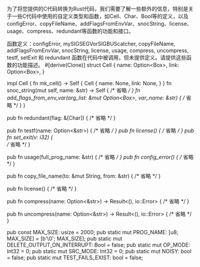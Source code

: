 为了将您提供的C代码转换为Rust代码，我们需要了解一些额外的信息，特别是关于一些C代码中使用的自定义类型和函数，如Cell、Char、Bool等的定义，以及configError、copyFileName、addFlagsFromEnvVar、snocString、license、usage、compress、redundant等函数的功能和接口。

函数定义：configError, mySIGSEGVorSIGBUScatcher, copyFileName, addFlagsFromEnvVar, snocString, license, usage, compress, uncompress, testf, setExit 和 redundant 函数在代码中被调用，但未提供定义。请提供这些函数的功能描述。
#[derive(Clone)]
struct Cell {
    name: Option<Box<String>>,
    link: Option<Box<Cell>>,
}

impl Cell {
    fn mk_cell() -> Self {
        Cell {
            name: None,
            link: None,
        }
    }
    fn snoc_string(mut self, name: &str) -> Self { 
        /* 省略 */
    }
    fn add_flags_from_env_var(arg_list: &mut Option<Box<Cell>>, var_name: &str) {
        /* 省略 */
    }
}

pub fn redundant(flag: &[Char]) {
    /* 省略 */
}

pub fn testf(name: Option<&str>) {
    /* 省略 */
}
pub fn license() {
    /* 省略 */
}
pub fn set_exit(v: i32) {  
    /* 省略 */
}

pub fn usage(full_prog_name: &str) {
    /* 省略 */
}
pub fn config_error() {
    /* 省略 */
}

pub fn copy_file_name(to: &mut String, from: &str) {
    /* 省略 */
}

pub fn license() {
    /* 省略 */
}

pub fn compress(name: Option<&str>) -> Result<(), io::Error> {
    /* 省略 */
}

pub fn uncompress(name: Option<&str>) -> Result<(), io::Error> {
    /* 省略 */
}


pub const MAX_SIZE: usize = 2000;
pub static mut PROG_NAME: [u8; MAX_SIZE] = [b'\0'; MAX_SIZE];
pub static mut DELETE_OUTPUT_ON_INTERRUPT: Bool = false;
pub static mut OP_MODE: Int32 = 0;
pub static mut SRC_MODE: Int32 = 0;
pub static mut NOISY: bool = false;
pub static mut TEST_FAILS_EXIST: bool = false;